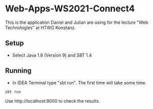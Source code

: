 # Web-Apps-WS2021-Connect4

This is the application Daniel and Julian are using for the lecture "Web Technologies" at HTWG Konstanz.

## Setup

* Select Java 1.8 (Version 9) and SBT 1.4

## Running

* In IDEA Terminal type "sbt run". The first time will take some time.

```
sbt run
```

Use http://localhost:9000 to check the results.
